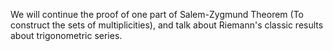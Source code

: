 We will continue the proof of one part of Salem-Zygmund Theorem (To construct the sets of multiplicities), and talk about Riemann's classic results about trigonometric series.
